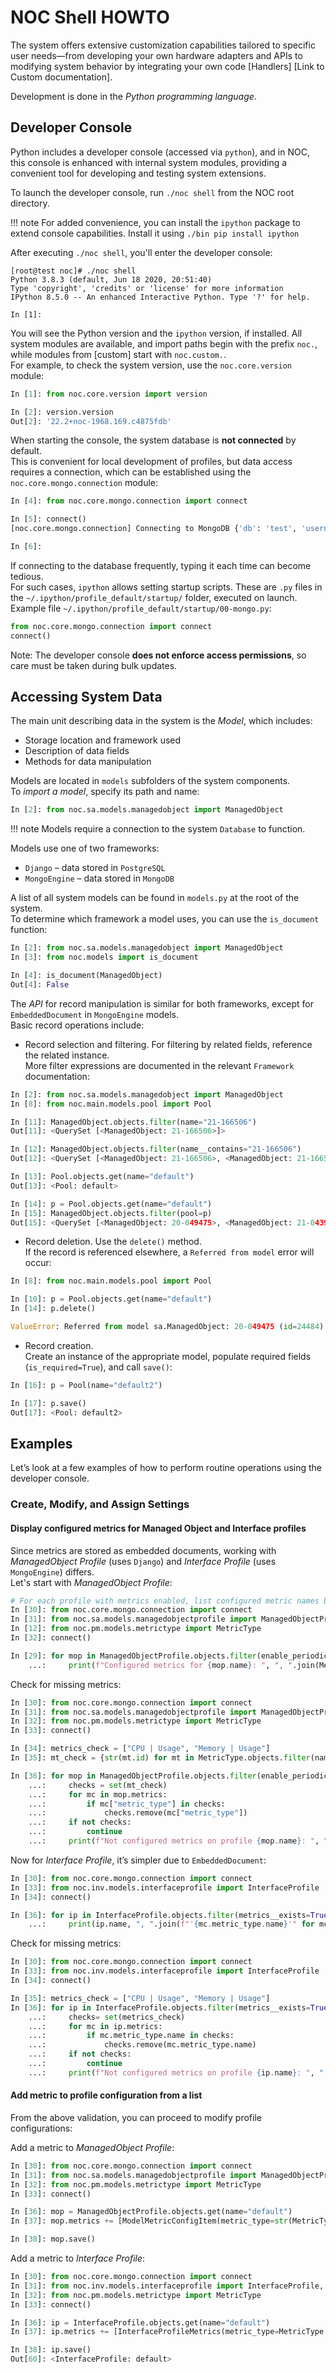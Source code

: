 # NOC Shell HOWTO

The system offers extensive customization capabilities tailored to specific user needs—from developing your own hardware adapters and APIs to modifying system behavior by integrating your own code [Handlers] [Link to Custom documentation].

Development is done in the *Python programming language*.

## Developer Console

Python includes a developer console (accessed via `python`), and in NOC, this console is enhanced with internal system modules, providing a convenient tool for developing and testing system extensions.

To launch the developer console, run `./noc shell` from the NOC root directory.

!!! note
    For added convenience, you can install the `ipython` package to extend console capabilities. Install it using `./bin pip install ipython`

After executing `./noc shell`, you'll enter the developer console:

```shell
[root@test noc]# ./noc shell
Python 3.8.3 (default, Jun 18 2020, 20:51:40) 
Type 'copyright', 'credits' or 'license' for more information
IPython 8.5.0 -- An enhanced Interactive Python. Type '?' for help.

In [1]: 
```

You will see the Python version and the `ipython` version, if installed. All system modules are available, and import paths begin with the prefix `noc.`, while modules from [custom] start with `noc.custom.`.  
For example, to check the system version, use the `noc.core.version` module:

```python
In [1]: from noc.core.version import version

In [2]: version.version
Out[2]: '22.2+noc-1968.169.c4875fdb'
```

When starting the console, the system database is **not connected** by default.  
This is convenient for local development of profiles, but data access requires a connection, which can be established using the `noc.core.mongo.connection` module:

```python
In [4]: from noc.core.mongo.connection import connect

In [5]: connect()
[noc.core.mongo.connection] Connecting to MongoDB {'db': 'test', 'username': 'test', 'password': '********', 'authentication_source': 'test', 'replicaSet': 'test', 'readPreference': 'secondaryPreferred', 'maxIdleTimeMS': 60000, 'host': 'mongodb://sova:********@192.168.1.100:27017/test'}

In [6]: 
```

If connecting to the database frequently, typing it each time can become tedious.  
For such cases, `ipython` allows setting startup scripts. These are `.py` files in the `~/.ipython/profile_default/startup/` folder, executed on launch.  
Example file `~/.ipython/profile_default/startup/00-mongo.py`:

```python
from noc.core.mongo.connection import connect
connect()
```

Note: The developer console **does not enforce access permissions**, so care must be taken during bulk updates.

## Accessing System Data

The main unit describing data in the system is the *Model*, which includes:

* Storage location and framework used
* Description of data fields
* Methods for data manipulation

Models are located in `models` subfolders of the system components.  
To *import a model*, specify its path and name:

```python
In [2]: from noc.sa.models.managedobject import ManagedObject
```

!!! note
    Models require a connection to the system `Database` to function.

Models use one of two frameworks:
* `Django` – data stored in `PostgreSQL`
* `MongoEngine` – data stored in `MongoDB`

A list of all system models can be found in `models.py` at the root of the system.  
To determine which framework a model uses, you can use the `is_document` function:

```python
In [2]: from noc.sa.models.managedobject import ManagedObject
In [3]: from noc.models import is_document

In [4]: is_document(ManagedObject)
Out[4]: False
```

The *API* for record manipulation is similar for both frameworks, except for `EmbeddedDocument` in `MongoEngine` models.  
Basic record operations include:

* Record selection and filtering. For filtering by related fields, reference the related instance.  
  More filter expressions are documented in the relevant `Framework` documentation:

```python
In [2]: from noc.sa.models.managedobject import ManagedObject
In [8]: from noc.main.models.pool import Pool

In [11]: ManagedObject.objects.filter(name="21-166506")
Out[11]: <QuerySet [<ManagedObject: 21-166506>]>

In [12]: ManagedObject.objects.filter(name__contains="21-166506")
Out[12]: <QuerySet [<ManagedObject: 21-166506>, <ManagedObject: 21-166506#PE>]>

In [13]: Pool.objects.get(name="default")
Out[13]: <Pool: default>

In [14]: p = Pool.objects.get(name="default")
In [15]: ManagedObject.objects.filter(pool=p)
Out[15]: <QuerySet [<ManagedObject: 20-049475>, <ManagedObject: 21-043981>, <ManagedObject: 21-166201#PE>, <ManagedObject: 21-070948#PE>, <ManagedObject: 21-166506>,<ManagedObject: 20-458751#PE>, '...(remaining elements truncated)...']>
```

* Record deletion. Use the `delete()` method.  
  If the record is referenced elsewhere, a `Referred from model` error will occur:

```python
In [8]: from noc.main.models.pool import Pool

In [10]: p = Pool.objects.get(name="default")
In [14]: p.delete()

ValueError: Referred from model sa.ManagedObject: 20-049475 (id=24484)
```

* Record creation.  
  Create an instance of the appropriate model, populate required fields (`is_required=True`), and call `save()`:

```python
In [16]: p = Pool(name="default2")

In [17]: p.save()
Out[17]: <Pool: default2>
```

## Examples

Let’s look at a few examples of how to perform routine operations using the developer console.

### Create, Modify, and Assign Settings

#### Display configured metrics for Managed Object and Interface profiles

Since metrics are stored as embedded documents, working with *ManagedObject Profile* (uses `Django`) and *Interface Profile* (uses `MongoEngine`) differs.  
Let's start with *ManagedObject Profile*:

```python
# For each profile with metrics enabled, list configured metric names by resolving metric_type IDs
In [30]: from noc.core.mongo.connection import connect
In [31]: from noc.sa.models.managedobjectprofile import ManagedObjectProfile
In [12]: from noc.pm.models.metrictype import MetricType
In [32]: connect()

In [29]: for mop in ManagedObjectProfile.objects.filter(enable_periodic_discovery_metrics=True, enable_periodic_discovery=True):
    ...:     print(f"Configured metrics for {mop.name}: ", ", ".join(MetricType.get_by_id(mc["metric_type"]).name for mc in mop.metrics))
```

Check for missing metrics:

```python
In [30]: from noc.core.mongo.connection import connect
In [31]: from noc.sa.models.managedobjectprofile import ManagedObjectProfile
In [32]: from noc.pm.models.metrictype import MetricType
In [33]: connect()

In [34]: metrics_check = ["CPU | Usage", "Memory | Usage"]
In [35]: mt_check = {str(mt.id) for mt in MetricType.objects.filter(name__in=metrics_check)}

In [36]: for mop in ManagedObjectProfile.objects.filter(enable_periodic_discovery_metrics=True, enable_periodic_discovery=True):
    ...:     checks = set(mt_check)
    ...:     for mc in mop.metrics:
    ...:         if mc["metric_type"] in checks:
    ...:             checks.remove(mc["metric_type"])
    ...:     if not checks:
    ...:         continue
    ...:     print(f"Not configured metrics on profile {mop.name}: ", ",".join(MetricType.get_by_id(c).name for c in checks))
```

Now for *Interface Profile*, it’s simpler due to `EmbeddedDocument`:

```python
In [30]: from noc.core.mongo.connection import connect
In [33]: from noc.inv.models.interfaceprofile import InterfaceProfile
In [34]: connect()

In [36]: for ip in InterfaceProfile.objects.filter(metrics__exists=True):
    ...:     print(ip.name, ", ".join(f"'{mc.metric_type.name}'" for mc in ip.metrics))
```

Check for missing metrics:

```python
In [30]: from noc.core.mongo.connection import connect
In [33]: from noc.inv.models.interfaceprofile import InterfaceProfile
In [34]: connect()

In [35]: metrics_check = ["CPU | Usage", "Memory | Usage"]
In [36]: for ip in InterfaceProfile.objects.filter(metrics__exists=True):
    ...:     checks= set(metrics_check)
    ...:     for mc in ip.metrics:
    ...:         if mc.metric_type.name in checks:
    ...:             checks.remove(mc.metric_type.name)
    ...:     if not checks:
    ...:         continue
    ...:     print(f"Not configured metrics on profile {ip.name}: ", ",".join(MetricType.get_by_name(c).name for c in checks))
```

#### Add metric to profile configuration from a list

From the above validation, you can proceed to modify profile configurations:

Add a metric to *ManagedObject Profile*:

```python
In [30]: from noc.core.mongo.connection import connect
In [31]: from noc.sa.models.managedobjectprofile import ManagedObjectProfile, ModelMetricConfigItem
In [32]: from noc.pm.models.metrictype import MetricType
In [33]: connect()

In [36]: mop = ManagedObjectProfile.objects.get(name="default")
In [37]: mop.metrics += [ModelMetricConfigItem(metric_type=str(MetricType.get_by_name('CPU | Usage').id), enable_periodic=True).dict()]

In [38]: mop.save()
```

Add a metric to *Interface Profile*:

```python
In [30]: from noc.core.mongo.connection import connect
In [31]: from noc.inv.models.interfaceprofile import InterfaceProfile, InterfaceProfileMetrics
In [32]: from noc.pm.models.metrictype import MetricType
In [33]: connect()

In [36]: ip = InterfaceProfile.objects.get(name="default")
In [37]: ip.metrics += [InterfaceProfileMetrics(metric_type=MetricType.get_by_name('Interface | Errors | In'), enable_periodic=True)]

In [38]: ip.save()
Out[60]: <InterfaceProfile: default>
```